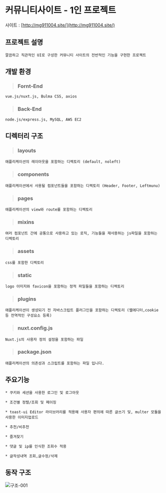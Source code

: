 # 커뮤니티사이트  - 1인 프로젝트
사이트 : [http://mg911004.site/](http://mg911004.site/)

## 프로젝트 설명
    깔끔하고 직관적인 UI로 구성한 커뮤니티 사이트의 전반적인 기능을 구현한 프로젝트
 
## 개발 환경
> ### Fornt-End
    vue.js/nuxt.js, Bulma CSS, axios

> ### Back-End 
    node.js/express.js, MySQL, AWS EC2
        
## 디렉터리 구조
> ### layouts
    애플리케이션의 레이아웃을 포함하는 디렉토리 (default, noleft) 
> ### components   
    애플리케이션에서 사용될 컴포넌트들을 포함하는 디렉토리 (Header, Footer, Leftmunu)
> ### pages  
    애플리케이션의 view와 route를 포함하는 디렉토리
> ### mixins  
    여러 컴포넌트 간에 공통으로 사용하고 있는 로직, 기능들을 재사용하는 js파일을 포함하는 디렉토리
> ### assets  
    css를 포함한 디렉토리
> ### static  
    logo 이미지와 favicon을 포함하는 정적 파일들을 포함하는 디렉토리
> ### plugins  
    애플리케이션이 생성되기 전 자바스크립트 플러그인을 포함하는 디렉토리 (웹에디터,cookie 등 전역적인 구성요소 등록)
> ### nuxt.config.js  
    Nuxt.js의 사용자 정의 설정을 포함하는 파일
> ### package.json  
    애플리케이션의 의존성과 스크립트를 포함하는 파일 입니다.
 
     
## 주요기능
    * 쿠키와 세션을 사용한 로그인 및 로그아웃
    
    * 조건별 정렬/조회 및 페이징
    
    * toast-ui Editor 라이브러리를 적용해 사용자 편의에 따른 글쓰기 및, multer 모듈을 사용한 이미지업로드
    
    * 추천/비추천
    
    * 즐겨찾기
    
    * 댓글 및 ip를 인식한 조회수 적용 
    
    * 글작성내역 조회,글수정/삭제 

## 동작 구조

![구조-001](https://user-images.githubusercontent.com/87694251/152490865-350db763-90da-4739-9416-dd2c4de24066.jpg)


